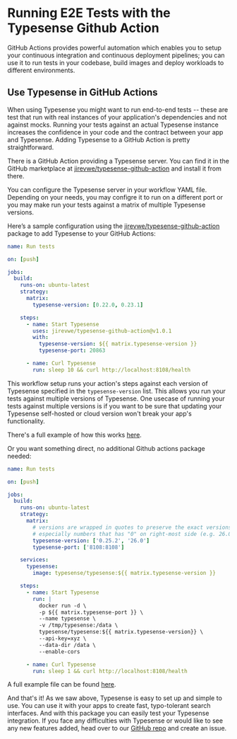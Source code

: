 # Running E2E Tests with the Typesense Github Action

GitHub Actions provides powerful automation which enables you to setup your continuous integration and continuous deployment pipelines; you can use it to run tests in your codebase, build images and deploy workloads to different environments.

## Use Typesense in GitHub Actions

When using Typesense you might want to run end-to-end tests -- these are test that run with real instances of your application's dependencies and not against mocks. Running your tests against an actual Typesense instance increases the confidence in your code and the contract between your app and Typesense. Adding Typesense to a GitHub Action is pretty straightforward.

There is a GitHub Action providing a Typesense server. You can find it in the GitHub marketplace at [jirevwe/typesense-github-action](https://github.com/marketplace/actions/typesense-server-in-github-actions) and install it from there.

You can configure the Typesense server in your workflow YAML file. Depending on your needs, you may configre it to run on a different port or you may make run your tests against a matrix of multiple Typesense versions.

Here’s a sample configuration using the [jirevwe/typesense-github-action](https://github.com/marketplace/actions/typesense-server-in-github-actions) package to add Typesense to your GitHub Actions:

```yaml
name: Run tests

on: [push]

jobs:
  build:
    runs-on: ubuntu-latest
    strategy:
      matrix:
        typesense-version: [0.22.0, 0.23.1]

    steps:
      - name: Start Typesense
        uses: jirevwe/typesense-github-action@v1.0.1
        with:
          typesense-version: ${{ matrix.typesense-version }}
          typesense-port: 20863

      - name: Curl Typesense
        run: sleep 10 && curl http://localhost:8108/health
```

This workflow setup runs your action's steps against each version of Typesense specified in the `typesense-version` list. This allows you run your tests against multiple versions of Typesense. One usecase of running your tests against multiple versions is if you want to be sure that updating your Typesense self-hosted or cloud version won't break your app's functionality.

There's a full example of how this works [here](https://github.com/jirevwe/typesense-actions-demo).

Or you want something direct, no additional Github actions package needed:

```yaml
name: Run tests

on: [push]

jobs:
  build:
    runs-on: ubuntu-latest
    strategy:
      matrix:
        # versions are wrapped in quotes to preserve the exact versions
        # especially numbers that has "0" on right-most side (e.g. 26.0)
        typesense-version: ['0.25.2', '26.0']
        typesense-port: ['8108:8108']

    services:
      typesense:
        image: typesense/typesense:${{ matrix.typesense-version }}

    steps:
      - name: Start Typesense
        run: |
          docker run -d \
          -p ${{ matrix.typesense-port }} \
          --name typesense \
          -v /tmp/typesense:/data \
          typesense/typesense:${{ matrix.typesense-version}} \
          --api-key=xyz \
          --data-dir /data \
          --enable-cors

      - name: Curl Typesense
        run: sleep 1 && curl http://localhost:8108/health
```

A full example file can be found [here](https://github.com/jaeyson/ex_typesense/blob/main/.github/workflows/ci.yml).

And that's it! As we saw above, Typesense is easy to set up and simple to use. You can use it with your apps to create fast, typo-tolerant search interfaces. And with this package you can easily test your Typesense integration. If you face any difficulties with Typesense or would like to see any new features added, head over to our [GitHub repo](https://github.com/typesense/typesense) and create an issue.


